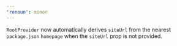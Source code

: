 ```yaml
---
'renoun': minor
---
```


`RootProvider` now automatically derives `siteUrl` from the nearest `package.json` `homepage` when the `siteUrl` prop is not provided.
